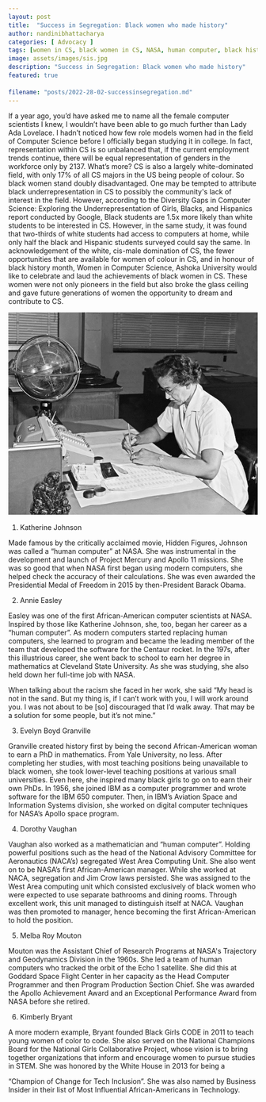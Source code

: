 ```yaml
---
layout: post
title:  "Success in Segregation: Black women who made history"
author: nandinibhattacharya
categories: [ Advocacy ]
tags: [women in CS, black women in CS, NASA, human computer, black history month,Katherine Johnson,Annie Easley,Evelyn Boyd Granville,Dorothy Vaughan,Melba Roy Mouton,Kimberly Bryant]
image: assets/images/sis.jpg
description: "Success in Segregation: Black women who made history"
featured: true

filename: "posts/2022-28-02-successinsegregation.md"
---
```


If a year ago, you’d have asked me to name all the female computer scientists I knew, I wouldn’t
have been able to go much further than Lady Ada Lovelace. I hadn’t noticed how few role
models women had in the field of Computer Science before I officially began studying it in
college. In fact, representation within CS is so unbalanced that, if the current employment trends
continue, there will be equal representation of genders in the workforce only by 2137. What’s
more? CS is also a largely white-dominated field, with only 17% of all CS majors in the US
being people of colour. So black women stand doubly disadvantaged.
One may be tempted to attribute black underrepresentation in CS to possibly the community&#39;s
lack of interest in the field. However, according to the Diversity Gaps in Computer Science:
Exploring the Underrepresentation of Girls, Blacks, and Hispanics report conducted by Google,
Black students are 1.5x more likely than white students to be interested in CS. However, in the
same study, it was found that two-thirds of white students had access to computers at home,
while only half the black and Hispanic students surveyed could say the same.
In acknowledgement of the white, cis-male domination of CS, the fewer opportunities that are
available for women of colour in CS, and in honour of black history month, Women in Computer
Science, Ashoka University would like to celebrate and laud the achievements of black women
in CS. These women were not only pioneers in the field but also broke the glass ceiling and gave
future generations of women the opportunity to dream and contribute to CS.

![KatherineJohnson](../assets/images/sis.jpg)

1) Katherine Johnson

Made famous by the critically acclaimed movie, Hidden Figures, Johnson was called a “human
computer” at NASA. She was instrumental in the development and launch of Project Mercury
and Apollo 11 missions. She was so good that when NASA first began using modern computers,
she helped check the accuracy of their calculations. She was even awarded the Presidential
Medal of Freedom in 2015 by then-President Barack Obama.

2) Annie Easley

Easley was one of the first African-American computer scientists at NASA. Inspired by those
like Katherine Johnson, she, too, began her career as a “human computer”. As modern computers
started replacing human computers, she learned to program and became the leading member of
the team that developed the software for the Centaur rocket. In the 197s, after this illustrious
career, she went back to school to earn her degree in mathematics at Cleveland State University.
As she was studying, she also held down her full-time job with NASA.

When talking about the racism she faced in her work, she said “My head is not in the sand. But
my thing is, if I can’t work with you, I will work around you. I was not about to be [so]
discouraged that I’d walk away. That may be a solution for some people, but it’s not mine.”

3) Evelyn Boyd Granville

Granville created history first by being the second African-American woman to earn a PhD in
mathematics. From Yale University, no less. After completing her studies, with most teaching
positions being unavailable to black women, she took lower-level teaching positions at various
small universities. Even here, she inspired many black girls to go on to earn their own PhDs.
In 1956, she joined IBM as a computer programmer and wrote software for the IBM 650
computer. Then, in IBM’s Aviation Space and Information Systems division, she worked on
digital computer techniques for NASA’s Apollo space program.

4) Dorothy Vaughan

Vaughan also worked as a mathematician and “human computer”. Holding powerful positions
such as the head of the National Advisory Committee for Aeronautics (NACA’s) segregated
West Area Computing Unit. She also went on to be NASA’s first African-American manager.
While she worked at NACA, segregation and Jim Crow laws persisted. She was assigned to the
West Area computing unit which consisted exclusively of black women who were expected to
use separate bathrooms and dining rooms. Through excellent work, this unit managed to
distinguish itself at NACA. Vaughan was then promoted to manager, hence becoming the first
African-American to hold the position.

5) Melba Roy Mouton

Mouton was the Assistant Chief of Research Programs at NASA&#39;s Trajectory and Geodynamics
Division in the 1960s. She led a team of human computers who tracked the orbit of the Echo 1
satellite. She did this at Goddard Space Flight Center in her capacity as the Head Computer
Programmer and then Program Production Section Chief. She was awarded the Apollo
Achievement Award and an Exceptional Performance Award from NASA before she retired.

6) Kimberly Bryant

A more modern example, Bryant founded Black Girls CODE in 2011 to teach young women of
color to code. She also served on the National Champions Board for the National Girls
Collaborative Project, whose vision is to bring together organizations that inform and encourage
women to pursue studies in STEM. She was honored by the White House in 2013 for being a

“Champion of Change for Tech Inclusion”. She was also named by Business Insider in their list
of Most Influential African-Americans in Technology.
